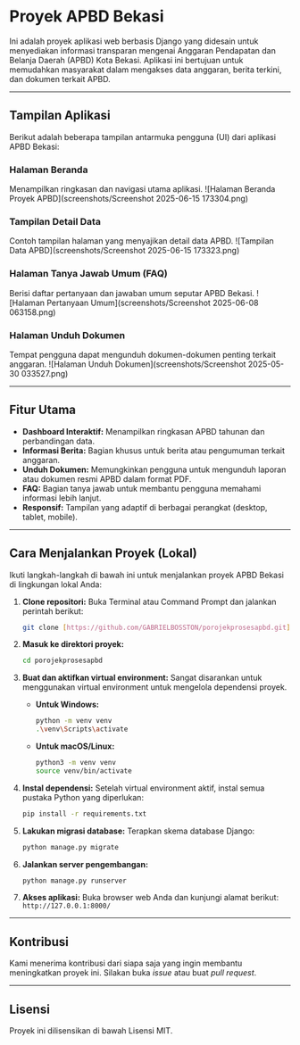 # Proyek APBD Bekasi

Ini adalah proyek aplikasi web berbasis Django yang didesain untuk menyediakan informasi transparan mengenai Anggaran Pendapatan dan Belanja Daerah (APBD) Kota Bekasi. Aplikasi ini bertujuan untuk memudahkan masyarakat dalam mengakses data anggaran, berita terkini, dan dokumen terkait APBD.

---

## Tampilan Aplikasi

Berikut adalah beberapa tampilan antarmuka pengguna (UI) dari aplikasi APBD Bekasi:

### Halaman Beranda
Menampilkan ringkasan dan navigasi utama aplikasi.
![Halaman Beranda Proyek APBD](screenshots/Screenshot 2025-06-15 173304.png)

### Tampilan Detail Data
Contoh tampilan halaman yang menyajikan detail data APBD.
![Tampilan Data APBD](screenshots/Screenshot 2025-06-15 173323.png)

### Halaman Tanya Jawab Umum (FAQ)
Berisi daftar pertanyaan dan jawaban umum seputar APBD Bekasi.
![Halaman Pertanyaan Umum](screenshots/Screenshot 2025-06-08 063158.png)

### Halaman Unduh Dokumen
Tempat pengguna dapat mengunduh dokumen-dokumen penting terkait anggaran.
![Halaman Unduh Dokumen](screenshots/Screenshot 2025-05-30 033527.png)

---

## Fitur Utama

* **Dashboard Interaktif:** Menampilkan ringkasan APBD tahunan dan perbandingan data.
* **Informasi Berita:** Bagian khusus untuk berita atau pengumuman terkait anggaran.
* **Unduh Dokumen:** Memungkinkan pengguna untuk mengunduh laporan atau dokumen resmi APBD dalam format PDF.
* **FAQ:** Bagian tanya jawab untuk membantu pengguna memahami informasi lebih lanjut.
* **Responsif:** Tampilan yang adaptif di berbagai perangkat (desktop, tablet, mobile).

---

## Cara Menjalankan Proyek (Lokal)

Ikuti langkah-langkah di bawah ini untuk menjalankan proyek APBD Bekasi di lingkungan lokal Anda:

1.  **Clone repositori:**
    Buka Terminal atau Command Prompt dan jalankan perintah berikut:
    ```bash
    git clone [https://github.com/GABRIELBOSSTON/porojekprosesapbd.git](https://github.com/GABRIELBOSSTON/porojekprosesapbd.git)
    ```

2.  **Masuk ke direktori proyek:**
    ```bash
    cd porojekprosesapbd
    ```

3.  **Buat dan aktifkan virtual environment:**
    Sangat disarankan untuk menggunakan virtual environment untuk mengelola dependensi proyek.
    * **Untuk Windows:**
        ```bash
        python -m venv venv
        .\venv\Scripts\activate
        ```
    * **Untuk macOS/Linux:**
        ```bash
        python3 -m venv venv
        source venv/bin/activate
        ```

4.  **Instal dependensi:**
    Setelah virtual environment aktif, instal semua pustaka Python yang diperlukan:
    ```bash
    pip install -r requirements.txt
    ```

5.  **Lakukan migrasi database:**
    Terapkan skema database Django:
    ```bash
    python manage.py migrate
    ```

6.  **Jalankan server pengembangan:**
    ```bash
    python manage.py runserver
    ```

7.  **Akses aplikasi:**
    Buka browser web Anda dan kunjungi alamat berikut:
    `http://127.0.0.1:8000/`

---

## Kontribusi

Kami menerima kontribusi dari siapa saja yang ingin membantu meningkatkan proyek ini. Silakan buka *issue* atau buat *pull request*.

---

## Lisensi

Proyek ini dilisensikan di bawah Lisensi MIT.